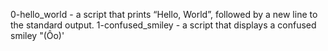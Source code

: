 0-hello_world - a script that prints “Hello, World”, followed by a new line to the standard output.
1-confused_smiley -  a script that displays a confused smiley "(Ôo)'
